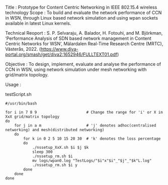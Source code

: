 Title               :       Prototype for Content Centric Networking in IEEE 802.15.4 wireless technology
Scope               :       To build and evaluate the network performance of CCN in WSN, through Linux based network simulation and using
                            wpan sockets available in latest Linux kernels. 

Technical Reoport   :       S. P. Selvaraju, A. Balador, H. Fotouhi, and M. Björkman, ‘Performance Analysis of SDN based network 
                            management in Content Centric Networks for WSN’, Mälardalen Real-Time Research Centre (MRTC), Västerås, 2022. (https://www.diva-portal.org/smash/get/diva2:1652946/FULLTEXT01.pdf)

Objective           :       To design, implement, evaluate and analyse the performance of CCN in WSN, using network simulation under 
                            mesh networking with grid/matrix topology.

Usage               :       

testScript.sh

```shell
#/usr/bin/bash

for i in 7 8 9                      # Change the range for 'i' or X in XxX grid/matrix topology
do
    for j in a m                    # 'j' denotes adhoc(centralised networking) and mesh(distributed networking)
    do
        for k in 0 2 5 10 15 20 30  # 'k' denotes the loss percentage
        do
            ./nssetup_XxX.sh $i $j $k
            sleep 300
            ./nssetup_rm.sh $i
            mv logs/wpan0.log "TestLogs/"$i"x"$i"_"$j"_"$k"L.log"
            ./nssetup_rm.sh $i y
        done
    done
done
```